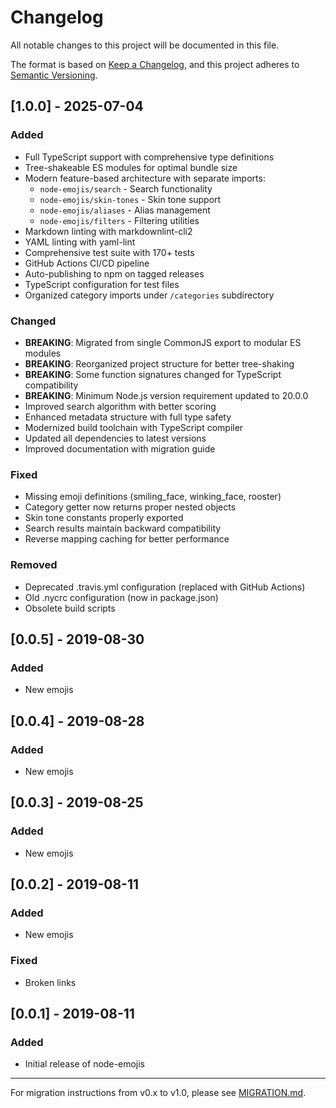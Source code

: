 # Changelog

All notable changes to this project will be documented in this file.

The format is based on [Keep a Changelog](https://keepachangelog.com/en/1.0.0/),
and this project adheres to [Semantic Versioning](https://semver.org/spec/v2.0.0.html).

## [1.0.0] - 2025-07-04

### Added

- Full TypeScript support with comprehensive type definitions
- Tree-shakeable ES modules for optimal bundle size
- Modern feature-based architecture with separate imports:
  - `node-emojis/search` - Search functionality
  - `node-emojis/skin-tones` - Skin tone support
  - `node-emojis/aliases` - Alias management
  - `node-emojis/filters` - Filtering utilities
- Markdown linting with markdownlint-cli2
- YAML linting with yaml-lint
- Comprehensive test suite with 170+ tests
- GitHub Actions CI/CD pipeline
- Auto-publishing to npm on tagged releases
- TypeScript configuration for test files
- Organized category imports under `/categories` subdirectory

### Changed

- **BREAKING**: Migrated from single CommonJS export to modular ES modules
- **BREAKING**: Reorganized project structure for better tree-shaking
- **BREAKING**: Some function signatures changed for TypeScript compatibility
- **BREAKING**: Minimum Node.js version requirement updated to 20.0.0
- Improved search algorithm with better scoring
- Enhanced metadata structure with full type safety
- Modernized build toolchain with TypeScript compiler
- Updated all dependencies to latest versions
- Improved documentation with migration guide

### Fixed

- Missing emoji definitions (smiling_face, winking_face, rooster)
- Category getter now returns proper nested objects
- Skin tone constants properly exported
- Search results maintain backward compatibility
- Reverse mapping caching for better performance

### Removed

- Deprecated .travis.yml configuration (replaced with GitHub Actions)
- Old .nycrc configuration (now in package.json)
- Obsolete build scripts

## [0.0.5] - 2019-08-30

### Added

- New emojis

## [0.0.4] - 2019-08-28

### Added

- New emojis

## [0.0.3] - 2019-08-25

### Added

- New emojis

## [0.0.2] - 2019-08-11

### Added

- New emojis

### Fixed

- Broken links

## [0.0.1] - 2019-08-11

### Added

- Initial release of node-emojis

---

For migration instructions from v0.x to v1.0, please see [MIGRATION.md](./MIGRATION.md).
